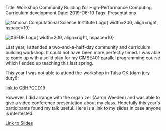 Title: Workshop Community Building for High-Performance Computing Curriculum development
Date: 2019-06-10
Tags: Presentations

![National Computational Science Institute Logo](http://shodor.org/logos/logos/NCSI/thumb.jpg){ width=200, align=right, hspace=10}

![XSEDE Logo](https://www.xsede.org/image/image_gallery?uuid=c0ae4cfa-fa0e-4546-8b02-3305bf2a99cc&groupId=10157&t=1369258426990){ width=200, align=right, hspace=10}


Last year, I attended a two-and-a-half-day community and curriculum building workshop.  It could not have been more perfectly timed. I was able to come up with a solid plan for my CMSE401 parallel programming course which I ended up teaching this last spring.  

This year I was not able to attend the workshop in Tulsa OK (darn jury duty!):

[link to CBHPCCD19](https://portal.xsede.org/course-calendar/-/training-user/class/1311/session/2613)

However, I did arrange with the organizer (Aaron Weeden) and was able to give a video conference presentation about my class.  Hopefully this year's participants found my talk useful.  Here is a link to my slides in case anyone is intertested:

[Link to Slides](//colbrydi.github.io/images/20190612-MSU_HPC_CMSE401.pdf)

